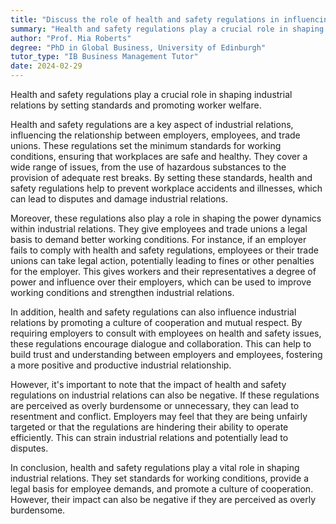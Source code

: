 ```yaml
---
title: "Discuss the role of health and safety regulations in influencing industrial relations"
summary: "Health and safety regulations play a crucial role in shaping industrial relations by setting standards and promoting worker welfare."
author: "Prof. Mia Roberts"
degree: "PhD in Global Business, University of Edinburgh"
tutor_type: "IB Business Management Tutor"
date: 2024-02-29
---
```


Health and safety regulations play a crucial role in shaping industrial relations by setting standards and promoting worker welfare.

Health and safety regulations are a key aspect of industrial relations, influencing the relationship between employers, employees, and trade unions. These regulations set the minimum standards for working conditions, ensuring that workplaces are safe and healthy. They cover a wide range of issues, from the use of hazardous substances to the provision of adequate rest breaks. By setting these standards, health and safety regulations help to prevent workplace accidents and illnesses, which can lead to disputes and damage industrial relations.

Moreover, these regulations also play a role in shaping the power dynamics within industrial relations. They give employees and trade unions a legal basis to demand better working conditions. For instance, if an employer fails to comply with health and safety regulations, employees or their trade unions can take legal action, potentially leading to fines or other penalties for the employer. This gives workers and their representatives a degree of power and influence over their employers, which can be used to improve working conditions and strengthen industrial relations.

In addition, health and safety regulations can also influence industrial relations by promoting a culture of cooperation and mutual respect. By requiring employers to consult with employees on health and safety issues, these regulations encourage dialogue and collaboration. This can help to build trust and understanding between employers and employees, fostering a more positive and productive industrial relationship.

However, it's important to note that the impact of health and safety regulations on industrial relations can also be negative. If these regulations are perceived as overly burdensome or unnecessary, they can lead to resentment and conflict. Employers may feel that they are being unfairly targeted or that the regulations are hindering their ability to operate efficiently. This can strain industrial relations and potentially lead to disputes.

In conclusion, health and safety regulations play a vital role in shaping industrial relations. They set standards for working conditions, provide a legal basis for employee demands, and promote a culture of cooperation. However, their impact can also be negative if they are perceived as overly burdensome.
    